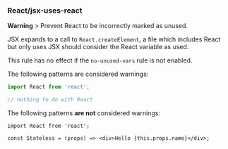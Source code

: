### React/jsx-uses-react
**Warning** > Prevent React to be incorrectly marked as unused.

JSX expands to a call to `React.createElement`, a file which includes React but only uses JSX should consider the React variable as used.

This rule has no effect if the `no-unused-vars` rule is not enabled.

The following patterns are considered warnings:

```javascript
import React from 'react';

// nothing to do with React
```

The following patterns **are not** considered warnings:

```
import React from 'react';

const Stateless = (props) => <div>Hello {this.props.name}</div>;
```
